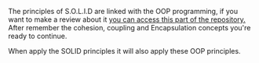 The principles of S.O.L.I.D are linked with the OOP programming, if you want to make a review about it [you can access this part of the repository.](./OOP/) After remember the cohesion, coupling and Encapsulation concepts you're ready to continue.

When apply the SOLID principles it will also apply these OOP principles.
